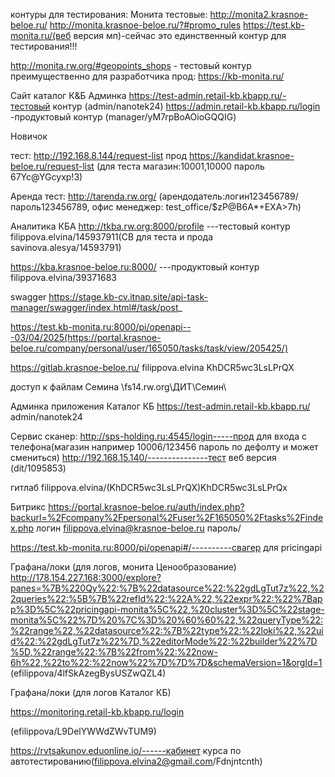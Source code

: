 контуры для тестирования:
Монита
тестовые:
http://monita2.krasnoe-beloe.ru/
http://monita.krasnoe-beloe.ru/?#promo_rules
https://test.kb-monita.ru/(веб версия мп)-сейчас это единственный контур для тестирования!!!

http://monita.rw.org/#geopoints_shops - тестовый контур преимущественно для разработчика
прод:
https://kb-monita.ru/


Сайт каталог К&Б
Админка
https://test-admin.retail-kb.kbapp.ru/-тестовый контур
(admin/nanotek24) 
https://admin.retail-kb.kbapp.ru/login -продуктовый контур
(manager/yM7rpBoAOioGQQIG)


Новичок 

тест:
http://192.168.8.144/request-list
прод
https://kandidat.krasnoe-beloe.ru/request-list
(для теста магазин:10001,10000 пароль 67Yc@YGcyxp!3)


Аренда 
тест:
http://tarenda.rw.org/
(арендодатель:логин123456789/пароль123456789, офис менеджер: test_office/$zP@B6A*+EXA>7h)


Аналитика КБА
http://tkba.rw.org:8000/profile ---тестовый контур
filippova.elvina/145937911(СВ для теста и прода  savinova.alesya/14593791)

https://kba.krasnoe-beloe.ru:8000/ ---продуктовый контур
filippova.elvina/39371683



swagger
https://stage.kb-cv.itnap.site/api-task-manager/swagger/index.html#/task/post_

https://test.kb-monita.ru:8000/pi/openapi---03/04/2025(https://portal.krasnoe-beloe.ru/company/personal/user/165050/tasks/task/view/205425/)


https://gitlab.krasnoe-beloe.ru/
filippova.elvina
KhDCR5wc3LsLPrQX

доступ к файлам Семина
\\fs14.rw.org\ДИТ\Семин\

Админка приложения Каталог КБ
https://test-admin.retail-kb.kbapp.ru/
admin/nanotek24

Сервис сканер:
http://sps-holding.ru:4545/login-----прод для входа с телефона(магазин например 10006/123456 пароль по дефолту и может смениться)
http://192.168.15.140/---------------тест веб версия (dit/1095853)

гитлаб
filippova.elvina/(KhDCR5wc3LsLPrQX)KhDCR5wc3LsLPrQx


Битрикс
https://portal.krasnoe-beloe.ru/auth/index.php?backurl=%2Fcompany%2Fpersonal%2Fuser%2F165050%2Ftasks%2Findex.php
логин filippova.elvina@krasnoe-beloe.ru пароль/

https://test.kb-monita.ru:8000/pi/openapi#/----------свагер для pricingapi

Графана/локи (для логов, монита Ценообразование)
http://178.154.227.168:3000/explore?panes=%7B%220Qy%22:%7B%22datasource%22:%22gdLgTut7z%22,%22queries%22:%5B%7B%22refId%22:%22A%22,%22expr%22:%22%7Bapp%3D%5C%22pricingapi-monita%5C%22,%20cluster%3D%5C%22stage-monita%5C%22%7D%20%7C%3D%20%60%60%22,%22queryType%22:%22range%22,%22datasource%22:%7B%22type%22:%22loki%22,%22uid%22:%22gdLgTut7z%22%7D,%22editorMode%22:%22builder%22%7D%5D,%22range%22:%7B%22from%22:%22now-6h%22,%22to%22:%22now%22%7D%7D%7D&schemaVersion=1&orgId=1
(efilippova/4lfSkAzegBysUSZwQZL4)



Графана/локи (для логов Каталог КБ)

https://monitoring.retail-kb.kbapp.ru/login

(efilippova/L9DelYWWdZWvTUM9)

https://rvtsakunov.eduonline.io/------кабинет курса по автотестированию(filippova.elvina2@gmail.com/Fdnjntcnth)
